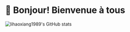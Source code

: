 # :wave: Bonjour! Bienvenue à tous

![lihaoxiang1989's GitHub stats](https://github-readme-stats.vercel.app/api?username=lihaoxiang1989&theme=aura&show_icons=true&count_private=true&hide=prs,issues,contribs)
